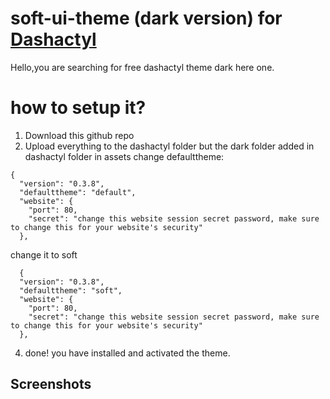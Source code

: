 # soft-ui-theme (dark version) for [Dashactyl](https://github.com/realtwo2/dashactyl) 
Hello,you are searching for free dashactyl theme dark here one.
# how to setup it?
1. Download this github repo
2. Upload everything to the dashactyl folder but the dark folder added in dashactyl folder in assets
change defaulttheme: 
```
{
  "version": "0.3.8",
  "defaulttheme": "default",
  "website": {
    "port": 80,
    "secret": "change this website session secret password, make sure to change this for your website's security"
  },
  ```
change it to soft
```
  {
  "version": "0.3.8",
  "defaulttheme": "soft",
  "website": {
    "port": 80,
    "secret": "change this website session secret password, make sure to change this for your website's security"
  },
  ```
4. done! you have installed and activated the theme.

## Screenshots

